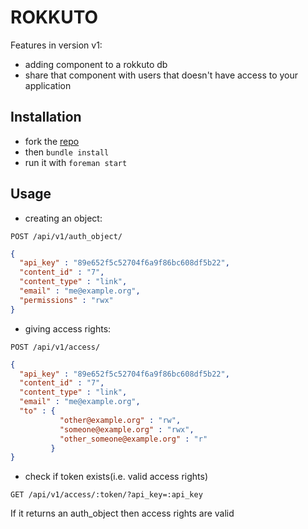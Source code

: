# ROKKUTO


Features in version v1:

- adding component to a rokkuto db
- share that component with users that doesn't have access to your application



## Installation
- fork the <a href="https://github.com/MirkoC/rokkuto" target="_blank">repo</a>
- then `bundle install`
- run it with `foreman start`

## Usage
- creating an object:

`POST /api/v1/auth_object/`

``` json
{ 
  "api_key" : "89e652f5c52704f6a9f86bc608df5b22", 
  "content_id" : "7", 
  "content_type" : "link", 
  "email" : "me@example.org", 
  "permissions" : "rwx" 
}
```
- giving access rights:

`POST /api/v1/access/`

``` json
{ 
  "api_key" : "89e652f5c52704f6a9f86bc608df5b22", 
  "content_id" : "7", 
  "content_type" : "link", 
  "email" : "me@example.org",
  "to" : {
           "other@example.org" : "rw", 
           "someone@example.org" : "rwx",
           "other_someone@example.org" : "r"
         } 
}

```

- check if token exists(i.e. valid access rights)

`GET /api/v1/access/:token/?api_key=:api_key`

If it returns an auth_object then access rights are valid